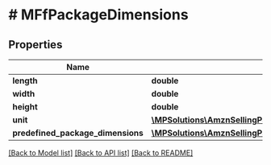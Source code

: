 # # MFfPackageDimensions

## Properties

Name | Type | Description | Notes
------------ | ------------- | ------------- | -------------
**length** | **double** |  | [optional]
**width** | **double** |  | [optional]
**height** | **double** |  | [optional]
**unit** | [**\MPSolutions\AmznSellingPartnerApi\Models\MerchantFulfillment\MFfUnitOfLength**](MFfUnitOfLength.md) |  | [optional]
**predefined_package_dimensions** | [**\MPSolutions\AmznSellingPartnerApi\Models\MerchantFulfillment\MFfPredefinedPackageDimensions**](MFfPredefinedPackageDimensions.md) |  | [optional]

[[Back to Model list]](../../README.md#models) [[Back to API list]](../../README.md#endpoints) [[Back to README]](../../README.md)
